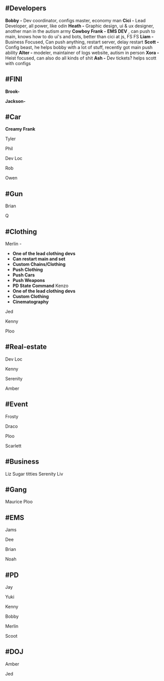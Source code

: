 
## #Developers 
**Bobby -**
Dev coordinator, 
configs master, 
economy man
**Cici -** 
Lead Developer, all power, like odin
**Heath -** 
Graphic design, ui & ux designer, another man in the autism army
**Cowboy Frank -** 
**EMS DEV** , 
can push to main, 
knows how to do ui's and bots, 
better than cici at js, FS FS
**Liam -**
Business Focused, Can push anything, restart server, delay restart
**Scott -** 
Config beast, he helps bobby with a lot of stuff, recently got main push ability
**Alter -**
modeler, maintainer of logs website, autism in person
**Xora -** 
Heist focused, can also do all kinds of shit
**Ash -** 
Dev tickets? helps scott with configs
## #FINI
**Brook-**


**Jackson-**

## #Car 
**Creamy Frank** 

Tyler 

Phil

Dev Loc

Rob

Owen

## #Gun
Brian

Q

## #Clothing
Merlin - 
- **One of the lead clothing devs**
- **Can restart main and set**
- **Custom Chains/Clothing**
- **Push Clothing**
- **Push Cars**
- **Push Weapons**
- **PD State Command**
Kenzo
- **One of the lead clothing devs**
- **Custom Clothing**
- **Cinematography** 

Jed

Kenny

Ploo


## #Real-estate   
Dev Loc

Kenny 

Serenity 

Amber

## #Event  
Frosty 

Draco

Ploo

Scarlett

## #Business 
Liz
Sugar titties
Serenity 
Liv
## #Gang  
Maurice
Ploo

## #EMS
Jams  

Dee

Brian 

Noah 


## #PD  
Jay 

Yuki

Kenny

Bobby 

Merlin

Scoot
## #DOJ 
Amber 

Jed
